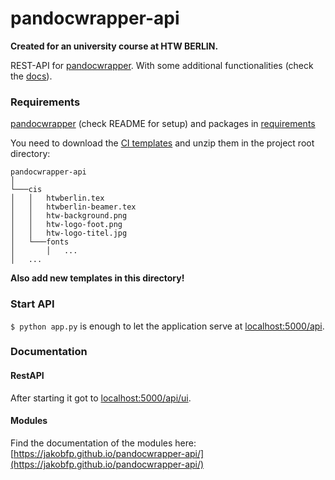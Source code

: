 # pandocwrapper-api

**Created for an university course at HTW BERLIN.**

REST-API for [pandocwrapper](https://github.com/jakobfp/pandocwrapper). With some additional functionalities (check the [docs](#documentation)).

### Requirements

[pandocwrapper](https://github.com/jakobfp/pandocwrapper) (check README for setup) and packages in [requirements](./requirements.txt)

You need to download the [CI templates](https://drive.google.com/uc?export=download&id=1B6MKITMW3hA2esRCTxilOGrLN2G1EbYB) and unzip them in the project root directory:
```
pandocwrapper-api
│   
└───cis
│   │   htwberlin.tex
│   │   htwberlin-beamer.tex
│   │   htw-background.png
│   │   htw-logo-foot.png
│   │   htw-logo-titel.jpg
│   └───fonts
│       │   ...
│   ...   

```
**Also add new templates in this directory!**

### Start API

`$ python app.py` is enough to let the application serve at [localhost:5000/api](localhost:5000/api).

### Documentation

#### RestAPI
After starting it got to [localhost:5000/api/ui](localhost:5000/api/ui).

#### Modules
Find the documentation of the modules here: [https://jakobfp.github.io/pandocwrapper-api/](https://jakobfp.github.io/pandocwrapper-api/)

